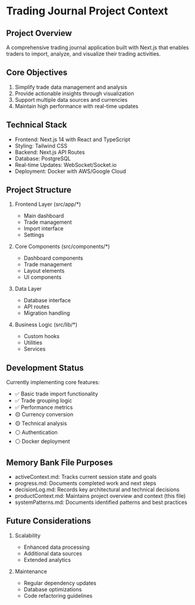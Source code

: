 # Trading Journal Project Context

## Project Overview
A comprehensive trading journal application built with Next.js that enables traders to import, analyze, and visualize their trading activities.

## Core Objectives
1. Simplify trade data management and analysis
2. Provide actionable insights through visualization
3. Support multiple data sources and currencies
4. Maintain high performance with real-time updates

## Technical Stack
- Frontend: Next.js 14 with React and TypeScript
- Styling: Tailwind CSS
- Backend: Next.js API Routes
- Database: PostgreSQL
- Real-time Updates: WebSocket/Socket.io
- Deployment: Docker with AWS/Google Cloud

## Project Structure
1. Frontend Layer (src/app/*)
   - Main dashboard
   - Trade management
   - Import interface
   - Settings

2. Core Components (src/components/*)
   - Dashboard components
   - Trade management
   - Layout elements
   - UI components

3. Data Layer
   - Database interface
   - API routes
   - Migration handling

4. Business Logic (src/lib/*)
   - Custom hooks
   - Utilities
   - Services

## Development Status
Currently implementing core features:
- ✅ Basic trade import functionality
- ✅ Trade grouping logic
- ✅ Performance metrics
- 🟡 Currency conversion
- 🟡 Technical analysis
- ⚪️ Authentication
- ⚪️ Docker deployment

## Memory Bank File Purposes
- activeContext.md: Tracks current session state and goals
- progress.md: Documents completed work and next steps
- decisionLog.md: Records key architectural and technical decisions
- productContext.md: Maintains project overview and context (this file)
- systemPatterns.md: Documents identified patterns and best practices

## Future Considerations
1. Scalability
   - Enhanced data processing
   - Additional data sources
   - Extended analytics

2. Maintenance
   - Regular dependency updates
   - Database optimizations
   - Code refactoring guidelines
